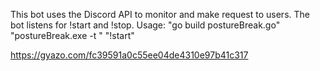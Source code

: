 This bot uses the Discord API to monitor and make request to users. The bot listens for !start and !stop.
Usage: "go build postureBreak.go" "postureBreak.exe -t <bot token>" "!start"
  
  https://gyazo.com/fc39591a0c55ee04de4310e97b41c317
